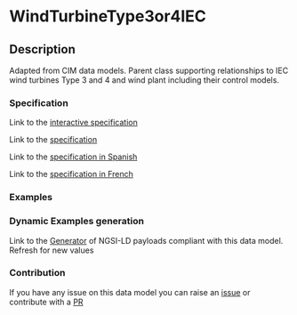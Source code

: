 # WindTurbineType3or4IEC

## Description 

Adapted from CIM data models. Parent class supporting relationships to IEC wind turbines Type 3 and 4 and wind plant including their control models.
### Specification

Link to the [interactive specification](https://swagger.lab.fiware.org/?url=https://smart-data-models.github.io/dataModel.EnergyCIM/WindTurbineType3or4IEC/swagger.yaml)

Link to the [specification](https://smart-data-models.github.io/dataModel.EnergyCIM/WindTurbineType3or4IEC/doc/spec.md)

Link to the [specification in Spanish](https://smart-data-models.github.io/dataModel.EnergyCIM/WindTurbineType3or4IEC/doc/spec_ES.md)

Link to the [specification in French](https://smart-data-models.github.io/dataModel.EnergyCIM/WindTurbineType3or4IEC/doc/spec_FR.md)
### Examples
### Dynamic Examples generation

Link to the [Generator](https://smartdatamodels.org/extra/ngsi-ld_generator_v0.91.php?schemaUrl=https://raw.githubusercontent.com/smart-data-models/dataModel.EnergyCIM/master/WindTurbineType3or4IEC/schema.json&email=info@smartdatamodels.org) of NGSI-LD payloads compliant with this data model. Refresh for new values
### Contribution

 If you have any issue on this data model you can raise an [issue](https://github.com/smart-data-models/dataModel.EnergyCIM/issues)  or contribute with a [PR](https://github.com/smart-data-models/dataModel.EnergyCIM/pulls)